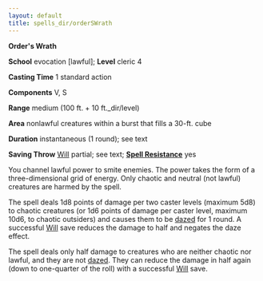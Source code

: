 ```yaml
---
layout: default
title: spells_dir/orderSWrath
---
```

 **Order's Wrath**

**School** evocation [lawful]; **Level** cleric 4

**Casting Time** 1 standard action

**Components** V, S

**Range** medium (100 ft. + 10 ft._dir/level)

**Area** nonlawful creatures within a burst that fills a 30-ft. cube

**Duration** instantaneous (1 round); see text

**Saving Throw** [Will](../../combat#_will) partial; see text; **[Spell Resistance](../../glossary#_spell-resistance)** yes

You channel lawful power to smite enemies. The power takes the form of a three-dimensional grid of energy. Only chaotic and neutral (not lawful) creatures are harmed by the spell.

The spell deals 1d8 points of damage per two caster levels (maximum 5d8) to chaotic creatures (or 1d6 points of damage per caster level, maximum 10d6, to chaotic outsiders) and causes them to be [dazed](../../glossary#_dazed) for 1 round. A successful [Will](../../combat#_will) save reduces the damage to half and negates the daze effect.

The spell deals only half damage to creatures who are neither chaotic nor lawful, and they are not [dazed](../../glossary#_dazed). They can reduce the damage in half again (down to one-quarter of the roll) with a successful [Will](../../combat#_will) save.

